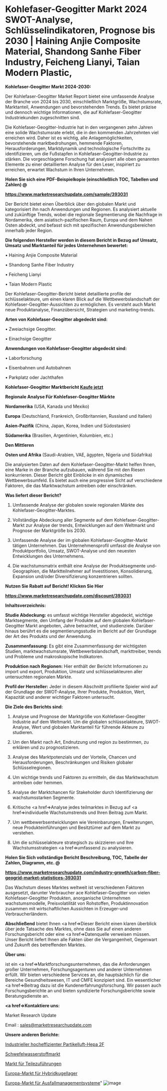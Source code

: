 # Kohlefaser-Geogitter Markt 2024 SWOT-Analyse, Schlüsselindikatoren, Prognose bis 2030 | Haining Anjie Composite Material, Shandong Sanhe Fiber Industry, Feicheng Lianyi, Taian Modern Plastic, 

<strong>Kohlefaser-Geogitter Markt 2024-2030:</strong>

Der Kohlefaser-Geogitter Market Report bietet eine umfassende Analyse der Branche von 2024 bis 2030, einschließlich Marktgröße, Wachstumsrate, Marktanteil, Anwendungen und bevorstehenden Trends. Es bietet präzise und dennoch wichtige Informationen, die auf Kohlefaser-Geogitter Industriekunden zugeschnitten sind.

Die Kohlefaser-Geogitter-Industrie hat in den vergangenen zehn Jahren eine solide Wachstumsrate erlebt, die in den kommenden Jahrzehnten viel erreichen wird. Daher ist es wichtig, alle Anlagemöglichkeiten, bevorstehende marktbedrohungen, hemmende Faktoren, Herausforderungen, Marktdynamik und technologische Fortschritte zu identifizieren, um die Fußstapfen in Kohlefaser-Geogitter-Industrie zu stärken. Die vorgeschlagene Forschung hat analysiert alle oben genannten Elemente zu einer detaillierten Analyse für den Leser, inspiriert zu erreichen, erwartet Wachstum in Ihren Unternehmen.



<strong>Holen Sie sich eine PDF-Beispielkopie (einschließlich TOC, Tabellen und Zahlen) @
</strong>

<strong><a href=https://www.marketresearchupdate.com/sample/393031>

<strong>https://www.marketresearchupdate.com/sample/393031</u></font></a></strong></strong>

Der Bericht bietet einen Überblick über den globalen Markt und kategorisiert ihn nach Anwendungen und Regionen. Es analysiert aktuelle und zukünftige Trends, wobei die regionale Segmentierung die Nachfrage in Nordamerika, dem asiatisch-pazifischen Raum, Europa und dem Nahen Osten abdeckt, und befasst sich mit spezifischen Anwendungsbereichen innerhalb jeder Region.



<strong>Die folgenden Hersteller werden in diesem Bericht in Bezug auf Umsatz, Umsatz und Marktanteil für jedes Unternehmen bewertet:</strong>

• Haining Anjie Composite Material

• Shandong Sanhe Fiber Industry

• Feicheng Lianyi

• Taian Modern Plastic

Der Kohlefaser-Geogitter-Bericht bietet detaillierte profile der schlüsselakteure, um einen klaren Blick auf die Wettbewerbslandschaft der Kohlefaser-Geogitter-Aussichten zu ermöglichen. Es versteht auch Markt neue Produktanalyse, Finanzübersicht, Strategien und marketing-trends.



<strong>Arten von Kohlefaser-Geogitter abgedeckt sind:</strong>

• Zweiachsige Geogitter.

• Einachsige Geogitter



<strong>Anwendungen von Kohlefaser-Geogitter abgedeckt sind:</strong>

• Laborforschung

• Eisenbahnen und Autobahnen

• Parkplatz oder Jachthafen



<strong>Kohlefaser-Geogitter Marktbericht <a href=https://www.marketresearchupdate.com/buynow/393031>Kaufe jetzt</a></strong>



<strong>Regionale Analyse Für Kohlefaser-Geogitter Märkte</strong>



<strong>Nordamerika</strong> (USA, Kanada und Mexiko)



<strong>Europa</strong> (Deutschland, Frankreich, Großbritannien, Russland und Italien)



<strong>Asien-Pazifik</strong> (China, Japan, Korea, Indien und Südostasien)



<strong>Südamerika</strong> (Brasilien, Argentinien, Kolumbien, etc.)



<strong>Den Mittleren</strong> 

<strong>Osten und Afrika</strong> (Saudi-Arabien, VAE, ägypten, Nigeria und Südafrika)

Die analysierten Daten auf dem Kohlefaser-Geogitter-Markt helfen Ihnen, eine Marke in der Branche aufzubauen, während Sie mit den Riesen konkurrieren. Dieser Bericht gibt Einblicke in ein dynamisches Wettbewerbsumfeld. Es bietet auch eine progressive Sicht auf verschiedene Faktoren, die das Marktwachstum antreiben oder einschränken.



<strong>Was liefert dieser Bericht?</strong>

1. Umfassende Analyse der globalen sowie regionalen Märkte des Kohlefaser-Geogitter-Marktes.

2. Vollständige Abdeckung aller Segmente auf dem Kohlefaser-Geogitter-Markt zur Analyse der trends, Entwicklungen auf dem Weltmarkt und Prognose der Marktgröße bis 2030.

3. Umfassende Analyse der im globalen Kohlefaser-Geogitter-Markt tätigen Unternehmen. Das Unternehmensprofil umfasst die Analyse von Produktportfolio, Umsatz, SWOT-Analyse und den neuesten Entwicklungen des Unternehmens.

4. Die wachstumsmatrix enthält eine Analyse der Produktsegmente und-Geographien, die Marktteilnehmer auf Investitionen, Konsolidierung, Expansion und/oder Diversifizierung konzentrieren sollten.



<strong>Nutzen Sie Rabatt auf Bericht! Klicken Sie Hier
</strong>

<strong><a href=https://www.marketresearchupdate.com/discount/393031>https://www.marketresearchupdate.com/discount/393031</b></u></font></strong></a>



<strong>Inhaltsverzeichnis:</strong>



<strong>Studie Abdeckung:</strong> es umfasst wichtige Hersteller abgedeckt, wichtige Marktsegmente, den Umfang der Produkte auf dem globalen Kohlefaser-Geogitter Markt angeboten, Jahre betrachtet, und studienziele. Darüber hinaus berührt es die segmentierungsstudie im Bericht auf der Grundlage der Art des Produkts und der Anwendung.



<strong>Zusammenfassung:</strong> Es gibt eine Zusammenfassung der wichtigsten Studien, marktwachstumsrate, Wettbewerbslandschaft, markttreiber, trends und Probleme und makroskopische Indikatoren.



<strong>Produktion nach Regionen:</strong> Hier enthält der Bericht Informationen zu import und export, Produktion, Umsatz und schlüsselakteuren aller untersuchten regionalen Märkte.



<strong>Profil der Hersteller:</strong> Jeder in diesem Abschnitt profilierte Spieler wird auf der Grundlage der SWOT-Analyse, Ihrer Produkte, Produktion, Wert, Kapazität und anderer wichtiger Faktoren untersucht.



<strong>Die Ziele des Berichts sind:</strong>

1) Analyse und Prognose der Marktgröße von Kohlefaser-Geogitter Industrie auf dem Weltmarkt.
Um die globalen schlüsselakteure, SWOT-Analyse, Wert und globalen Marktanteil für führende Akteure zu studieren.

2) Um den Markt nach Art, Endnutzung und region zu bestimmen, zu erklären und zu prognostizieren.

3) Analyse des Marktpotenzials und der Vorteile, Chancen und Herausforderungen, Beschränkungen und Risiken globaler Schlüsselregionen.

4) Um wichtige trends und Faktoren zu ermitteln, die das Marktwachstum antreiben oder hemmen.

5) Analyse der Marktchancen für Stakeholder durch Identifizierung der wachstumsstarken Segmente.

6) Kritische <a href=>Analyse</a> jedes teilmarktes in Bezug auf <a href=>individuelle</a> Wachstumstrends und Ihren Beitrag zum Markt.

7) Um wettbewerbsentwicklungen wie Vereinbarungen, Erweiterungen, neue Produkteinführungen und Besitztümer auf dem Markt zu verstehen.

8) Um die schlüsselakteure strategisch zu skizzieren und Ihre Wachstumsstrategien <a href=>umfassend</a> zu analysieren.



<strong>Holen Sie Sich vollständige Bericht Beschreibung, TOC, Tabelle der Zahlen, Diagramm, etc. @ </strong>

<strong><a href=https://www.marketresearchupdate.com/industry-growth/carbon-fiber-geogrid-market-statistices-393031>https://www.marketresearchupdate.com/industry-growth/carbon-fiber-geogrid-market-statistices-393031</a></font></strong>

Das Wachstum dieses Marktes weltweit ist verschiedenen Faktoren ausgesetzt, darunter Verbraucher ace Kohlefaser-Geogitter von vielen Kohlefaser-Geogitter Produkten, anorganische Unternehmen wachstumsmodelle, Preisvolatilität von Rohstoffen, Produktinnovation zusammen mit wirtschaftlichen Aussichten in Erzeuger-und Verbraucherländern.



<strong>Abschließend</strong> bietet Ihnen <a href=>Dieser</a> Bericht einen klaren überblick über jede Tatsache des Marktes, ohne dass Sie auf einen anderen Forschungsbericht oder eine <a href=>Datenquelle</a> verweisen müssen. Unser Bericht liefert Ihnen alle Fakten über die Vergangenheit, Gegenwart und Zukunft des betreffenden Marktes.



<strong>Über uns:</strong>

 ist ein <a href=>Marktfors</a>chungsunternehmen, das die Anforderungen großer Unternehmen, Forschungsagenturen und anderer Unternehmen erfüllt. Wir bieten verschiedene Services an, die hauptsächlich für die Bereiche Gesundheitswesen, IT und CMFE konzipiert sind. Ein wesentlicher <a href=>Beitrag</a> dazu ist die Kundenerfahrungsforschung. Wir passen auch Forschungsberichte an und bieten syndizierte Forschungsberichte sowie Beratungsdienste an.



<strong><a href=>Kontaktiere uns:</a></strong>

Market Research Update

Email : sales@marketresearchupdate.com



<strong>Unsere anderen Berichte:</strong>

<a href=https://www.linkedin.com/pulse/industrial-high-efficiency-particulate-air-hepa-2f>Industrieller hocheffizienter Partikelluft-Hepa 2F</a>

<a href=https://www.linkedin.com/pulse/hydrogen-sulphide-market-outlooks-2023-size>Schwefelwasserstoffmarkt</a>

<a href=https://www.linkedin.com/pulse/part-feeders-market-size-trends-consumption>Markt für Teilezuführungen</a>

<a href=https://www.linkedin.com/pulse/europe-hybrid-ball-bearings-market-trends-2023>Europa-Markt für Hybridkugellager</a>

<a href=https://www.linkedin.com/pulse/europe-outage-management-system-market-iiclc/>Europa-Markt für Ausfallmanagementsysteme</a>"
![image](https://github.com/Gayatrikarjule/Market-Analysis-360/assets/97346546/92ec5934-2e71-49d5-bd17-963c1aeb6336)
